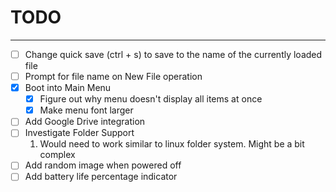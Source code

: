 # TODO
------------
- [ ] Change quick save (ctrl + s) to save to the name of the currently loaded file
- [ ] Prompt for file name on New File operation
- [x] Boot into Main Menu
    - [x] Figure out why menu doesn't display all items at once
    - [x] Make menu font larger
- [ ] Add Google Drive integration
- [ ] Investigate Folder Support
   1. Would need to work similar to linux folder system. Might be a bit complex
- [ ] Add random image when powered off
- [ ] Add battery life percentage indicator
